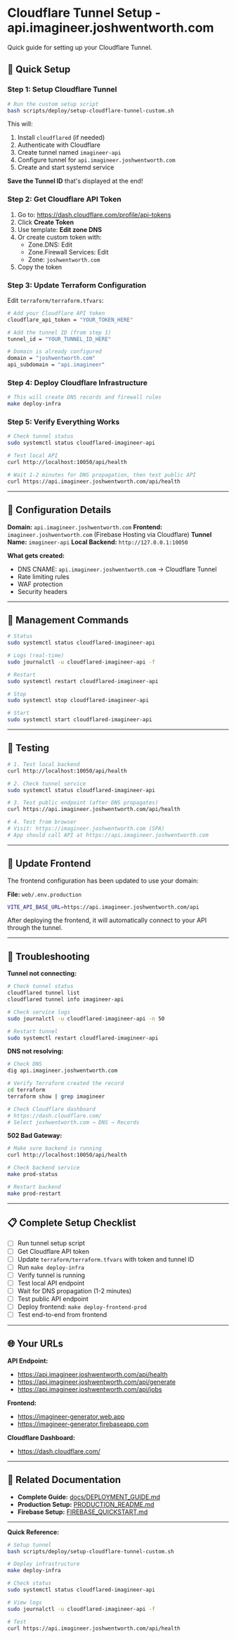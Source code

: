 # Cloudflare Tunnel Setup - api.imagineer.joshwentworth.com

Quick guide for setting up your Cloudflare Tunnel.

## 🚀 Quick Setup

### Step 1: Setup Cloudflare Tunnel

```bash
# Run the custom setup script
bash scripts/deploy/setup-cloudflare-tunnel-custom.sh
```

This will:
1. Install `cloudflared` (if needed)
2. Authenticate with Cloudflare
3. Create tunnel named `imagineer-api`
4. Configure tunnel for `api.imagineer.joshwentworth.com`
5. Create and start systemd service

**Save the Tunnel ID** that's displayed at the end!

### Step 2: Get Cloudflare API Token

1. Go to: https://dash.cloudflare.com/profile/api-tokens
2. Click **Create Token**
3. Use template: **Edit zone DNS**
4. Or create custom token with:
   - Zone.DNS: Edit
   - Zone.Firewall Services: Edit
   - Zone: `joshwentworth.com`
5. Copy the token

### Step 3: Update Terraform Configuration

Edit `terraform/terraform.tfvars`:

```bash
# Add your Cloudflare API token
cloudflare_api_token = "YOUR_TOKEN_HERE"

# Add the tunnel ID (from step 1)
tunnel_id = "YOUR_TUNNEL_ID_HERE"

# Domain is already configured
domain = "joshwentworth.com"
api_subdomain = "api.imagineer"
```

### Step 4: Deploy Cloudflare Infrastructure

```bash
# This will create DNS records and firewall rules
make deploy-infra
```

### Step 5: Verify Everything Works

```bash
# Check tunnel status
sudo systemctl status cloudflared-imagineer-api

# Test local API
curl http://localhost:10050/api/health

# Wait 1-2 minutes for DNS propagation, then test public API
curl https://api.imagineer.joshwentworth.com/api/health
```

---

## 🔧 Configuration Details

**Domain:** `api.imagineer.joshwentworth.com`
**Frontend:** `imagineer.joshwentworth.com` (Firebase Hosting via Cloudflare)
**Tunnel Name:** `imagineer-api`
**Local Backend:** `http://127.0.0.1:10050`

**What gets created:**
- DNS CNAME: `api.imagineer.joshwentworth.com` → Cloudflare Tunnel
- Rate limiting rules
- WAF protection
- Security headers

---

## 📝 Management Commands

```bash
# Status
sudo systemctl status cloudflared-imagineer-api

# Logs (real-time)
sudo journalctl -u cloudflared-imagineer-api -f

# Restart
sudo systemctl restart cloudflared-imagineer-api

# Stop
sudo systemctl stop cloudflared-imagineer-api

# Start
sudo systemctl start cloudflared-imagineer-api
```

---

## 🧪 Testing

```bash
# 1. Test local backend
curl http://localhost:10050/api/health

# 2. Check tunnel service
sudo systemctl status cloudflared-imagineer-api

# 3. Test public endpoint (after DNS propagates)
curl https://api.imagineer.joshwentworth.com/api/health

# 4. Test from browser
# Visit: https://imagineer.joshwentworth.com (SPA)
# App should call API at https://api.imagineer.joshwentworth.com
```

---

## 🔐 Update Frontend

The frontend configuration has been updated to use your domain:

**File:** `web/.env.production`
```bash
VITE_API_BASE_URL=https://api.imagineer.joshwentworth.com/api
```

After deploying the frontend, it will automatically connect to your API through the tunnel.

---

## 🐛 Troubleshooting

**Tunnel not connecting:**
```bash
# Check tunnel status
cloudflared tunnel list
cloudflared tunnel info imagineer-api

# Check service logs
sudo journalctl -u cloudflared-imagineer-api -n 50

# Restart tunnel
sudo systemctl restart cloudflared-imagineer-api
```

**DNS not resolving:**
```bash
# Check DNS
dig api.imagineer.joshwentworth.com

# Verify Terraform created the record
cd terraform
terraform show | grep imagineer

# Check Cloudflare dashboard
# https://dash.cloudflare.com/
# Select joshwentworth.com → DNS → Records
```

**502 Bad Gateway:**
```bash
# Make sure backend is running
curl http://localhost:10050/api/health

# Check backend service
make prod-status

# Restart backend
make prod-restart
```

---

## 📋 Complete Setup Checklist

- [ ] Run tunnel setup script
- [ ] Get Cloudflare API token
- [ ] Update `terraform/terraform.tfvars` with token and tunnel ID
- [ ] Run `make deploy-infra`
- [ ] Verify tunnel is running
- [ ] Test local API endpoint
- [ ] Wait for DNS propagation (1-2 minutes)
- [ ] Test public API endpoint
- [ ] Deploy frontend: `make deploy-frontend-prod`
- [ ] Test end-to-end from frontend

---

## 🌐 Your URLs

**API Endpoint:**
- https://api.imagineer.joshwentworth.com/api/health
- https://api.imagineer.joshwentworth.com/api/generate
- https://api.imagineer.joshwentworth.com/api/jobs

**Frontend:**
- https://imagineer-generator.web.app
- https://imagineer-generator.firebaseapp.com

**Cloudflare Dashboard:**
- https://dash.cloudflare.com/

---

## 🔗 Related Documentation

- **Complete Guide:** [docs/DEPLOYMENT_GUIDE.md](docs/DEPLOYMENT_GUIDE.md)
- **Production Setup:** [PRODUCTION_README.md](PRODUCTION_README.md)
- **Firebase Setup:** [FIREBASE_QUICKSTART.md](FIREBASE_QUICKSTART.md)

---

**Quick Reference:**

```bash
# Setup tunnel
bash scripts/deploy/setup-cloudflare-tunnel-custom.sh

# Deploy infrastructure
make deploy-infra

# Check status
sudo systemctl status cloudflared-imagineer-api

# View logs
sudo journalctl -u cloudflared-imagineer-api -f

# Test
curl https://api.imagineer.joshwentworth.com/api/health
```
